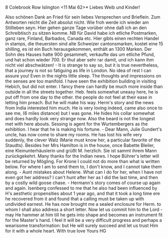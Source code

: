  8 Colebrook Row Islington <11 Mai 62>*
Liebes Weib und Kinder!

Also schönen Dank an Fried für sein liebes Versprechen und Brieflein. Zum Antworten reicht die Zeit absolut nicht. Wie froh werde ich wieder am Stillleben seyn. Hier gehen ganze Tage vorüber ohne daß ich an den Schreibtisch zu sitzen komme. NB für David habe ich etliche Postmarken, ganz rare, Finland, Barbados, Canada etc. Hier gibts einen rechten Handel in stamps, die theuersten sind alte Schweizer cantonsmarken, kostet eine 15 shilling, es ist ein Buch herausgekommen, enthält an 1300 Marken. Der Sohn des Hauses hatte 900 gesammelt, verkaufte das um etliche Pfund, und hat schon wieder 700. Er thut aber sehr rar damit, und ich kann ihm nicht viel abschwätzen! - It is strange to say so, but it is true nevertheless, that a journey is not so fatiguing as life in London. No idea of rest I can assure you! Even in the nights little sleep. The thoughts and impressions on the senses are too manifold. I have seen the exhibition building in visiting Hebich, but did not enter. I fancy there can hardly be much more inside than outside in all the streets together. Heb. feels somewhat uneasy here, he is put off from one day to the other. the people do not feel at their ease in letting him preach. But he will make his way. Herm's story and the news from India interested him much. He is very loving indeed, came also once to see me, (6 miles distance) but I was gone. He hides his collar somewhat and does hardly look very strange now. Also the beard is not the longest met with here abouts. Sessing is agent for the Wurtembergers as the exhibition. I hear that he is making his fortune. - Dear Mann, Julie Gundert's uncle, has now come to share my rooms. He has lost his wife very suddenly, the clever Walz (Marie must know her, a particular favorite of the Staudts). Besides her Mrs Hamilton is in the house, once Babette Bleiler, eine Kleinunterhäuslerin und grüßt M. herzlich. Sie ist sammt ihrem Mann zurückgekehrt. Many thanks for the Indian news. I hope Bührer's letter will be returned by Mögling. For Krone I could not do more than what is written below. For where I am to send them to, I don't know, and I cannot take them along. - Aunt mistakes about Helene. What can I do for her, when I have not even got her address? I can't hunt after her as I did the last time, and then by a costly wild goose chase. - Hermann's story comes of course up again and again. Isenberg confessed to me that he also had been influenced by H's aesthetic propensities about 1 year ago, and that it took a long time ere he recovered from it and found that a calling must be taken up with undivided earnest. He has now brought me a sealed enclosure for Herm. to whom I shall also address a short letter. Now let us commit him to the Lord - may He hammer at him till he gets into shape and becomes an instrument fit for the Master's hand. I feel it will be a very difficult progress and perhaps a wearisome transformation: but He will surely succeed and let us trust Him for it with a whole heart. With true love
 Yours
 HG
